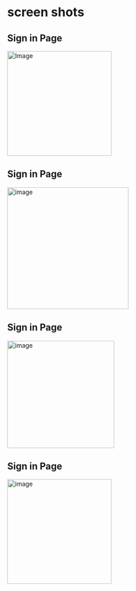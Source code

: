 # screen shots 

## Sign in Page

<img width="239" alt="Image" src="https://github.com/user-attachments/assets/a5b80bc1-b582-43e1-93d7-da5868a2ed01" />

## Sign in Page
<img width="278" alt="image" src="https://github.com/user-attachments/assets/1956740a-8974-433b-b9c2-020848071d13" />

## Sign in Page
<img width="245" alt="image" src="https://github.com/user-attachments/assets/1698bfaa-ab79-4e79-9241-391c8775ffb9" />

## Sign in Page
<img width="239" alt="image" src="https://github.com/user-attachments/assets/fbb78e1f-4142-4ffe-971e-ee9e82c98fc0" />



